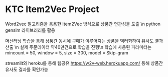 # KTC Item2Vec Project

Word2vec 알고리즘을 응용한 Item2Vec 방식으로 상품간 연관성을 도출 \n
python gensim 라이브러리를 활용

머신러닝 학습을 통해 상품간 동시에 구매가 이루어지는 상품을 벡터화하여 유사도 결과 산출 \n
실제 주문데이터 약40만건으로 학습을 진행\n
학습에 사용된 파라미터는 mincount = 50, window = 5, size = 300, model = Skip-gram

streamlit와 heroku를 통해 웹공유
https://w2v-web.herokuapp.com/ 통해 상품간 유사도 결과를 확인가능
